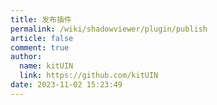 ```yaml
---
title: 发布插件
permalink: /wiki/shadowviewer/plugin/publish
article: false
comment: true
author: 
  name: kitUIN
  link: https://github.com/kitUIN
date: 2023-11-02 15:23:49
---
```

